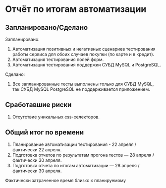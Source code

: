 # Отчёт по итогам автоматизации

## Запланировано/Сделано
Запланировано:
1. Автоматизация позитивных и негативных сценариев тестирования работы сервиса для обоих случаев покупки (по карте и в кредит).
1. Автоматизация тестирования полей форм.
1. Автоматизация тестирования поддержки СУБД MySQL и PostgreSQL.

Сделано:
1. Все запланированные тесты выполнены только для СУБД MySQL, так СУБД MySQL PostgreSQL не поддерживается приложением.

## Сработавшие риски
1. Отсутствие уникальных css-селекторов.

## Общий итог по времени
1. Планирование автоматизации тестирования - 22 апреля / фактически 22 апреля.
1. Подготовка отчетов по результатам прогона тестов — 28 апреля / фактически 30 апреля.
1. Подготовка отчета по итогам автоматизации — 28 апреля / фактически 30 апреля.

Фактически затраченное время близко к планируемому
